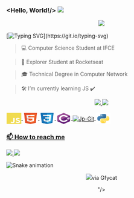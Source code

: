 ### <Hello, World!/> <img src="https://user-images.githubusercontent.com/88801243/199815257-318033b3-ab91-4f0e-a69e-9a949aed5790.gif" width="30">
<div align="center">
    <img src="https://user-images.githubusercontent.com/88801243/199817895-e39443d2-9c99-42e2-9e60-536350507142.gif" width="190"/>
</div>

[![Typing SVG](https://readme-typing-svg.demolab.com/?lines=Hi+i'm+João+Pedro;Be+Welcome!)](https://git.io/typing-svg)

> 💻 Computer Science Student at IFCE

> 🚀 Explorer Student at Rocketseat

> 🎓 Technical Degree in Computer Network

> 🛠 I’m currently learning JS ✔

<div align="center">
  <a href="https://github.com/jotapedz">
  <img
    height="165em"
    src="https://github-readme-stats.vercel.app/api?username=jotapedz&show_icons=true&theme=dracula&include_all_commits=true&count_private=true"
  />
  <img
    height="165em"
    src="https://github-readme-stats.vercel.app/api/top-langs/?username=jotapedz&layout=compact&langs_count=7&theme=dracula"
  />
</div>

<div style="display: inline_block"><br>
  <img align="center" alt="Jp-Js" height="30" width="40" src="https://raw.githubusercontent.com/devicons/devicon/master/icons/javascript/javascript-plain.svg">
  <img align="center" alt="Jp-HTML" height="30" width="40" src="https://raw.githubusercontent.com/devicons/devicon/master/icons/html5/html5-original.svg">
  <img align="center" alt="Jp-CSS" height="30" width="40" src="https://raw.githubusercontent.com/devicons/devicon/master/icons/css3/css3-original.svg">
  <img align="center" alt="Jp-Csharp" height="30" width="40" src="https://raw.githubusercontent.com/devicons/devicon/master/icons/csharp/csharp-original.svg">
  <img align="center" alt="Jp-Git" height="30" width="40" src="https://cdn.jsdelivr.net/gh/devicons/devicon/icons/git/git-original.svg">
  <img align="center" alt="Jp-Python" height="30" width="40" src="https://raw.githubusercontent.com/devicons/devicon/master/icons/python/python-original.svg">  
</div>

  

### 📫 How to reach me
  

<div>
  <a href="mailto:joaolisboa.dev@gmail.com" target="_blank">
    <img
      src="https://img.shields.io/badge/Gmail-D14836?style=for-the-badge&logo=gmail&logoColor=white"
    >
  </a>
  <a href="https://www.linkedin.com/in/joaopedrolisboa/" target="_blank">
    <img
      src="https://img.shields.io/badge/-LinkedIn-%230077B5?style=for-the-badge&logo=linkedin&logoColor=white"
      target="_blank"
    >
  </a>
 
   ![Snake animation](https://github.com/brunakarina/brunakarina/blob/output/github-contribution-grid-snake.svg)
   
 <div align="center">
    <img src="<iframe src='https://gfycat.com/ifr/DelectableLimpIndianpangolin' frameborder='0' scrolling='no' allowfullscreen width='640' height='404'></iframe><p> <a href="https://gfycat.com/delectablelimpindianpangolin">via Gfycat</a></p>"/>
 </div>
